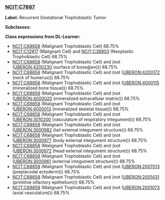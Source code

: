 
### [NCIT:C7887](http://purl.obolibrary.org/obo/NCIT_C7887)
**Label:** Recurrent Gestational Trophoblastic Tumor

**Subclasses:** 

**Class expressions from DL-Learner:**

- [NCIT:C68658](http://purl.obolibrary.org/obo/NCIT_C68658) (Malignant Trophoblastic Cell) 68.75%
- [NCIT:C12917](http://purl.obolibrary.org/obo/NCIT_C12917) (Malignant Cell) and [NCIT:C36803](http://purl.obolibrary.org/obo/NCIT_C36803) (Neoplastic Trophoblastic Cell) 68.75%
- [NCIT:C68658](http://purl.obolibrary.org/obo/NCIT_C68658) (Malignant Trophoblastic Cell) and (not ([UBERON:4200230](http://purl.obolibrary.org/obo/UBERON_4200230) (surface of bone@en))) 68.75%
- [NCIT:C68658](http://purl.obolibrary.org/obo/NCIT_C68658) (Malignant Trophoblastic Cell) and (not ([UBERON:4200172](http://purl.obolibrary.org/obo/UBERON_4200172) (neck of humerus))) 68.75%
- [NCIT:C68658](http://purl.obolibrary.org/obo/NCIT_C68658) (Malignant Trophoblastic Cell) and (not ([UBERON:4000115](http://purl.obolibrary.org/obo/UBERON_4000115) (mineralized bone tissue))) 68.75%
- [NCIT:C68658](http://purl.obolibrary.org/obo/NCIT_C68658) (Malignant Trophoblastic Cell) and (not ([UBERON:4000020](http://purl.obolibrary.org/obo/UBERON_4000020) (mineralized extracellular matrix))) 68.75%
- [NCIT:C68658](http://purl.obolibrary.org/obo/NCIT_C68658) (Malignant Trophoblastic Cell) and (not ([UBERON:4000013](http://purl.obolibrary.org/obo/UBERON_4000013) (mineralized skeletal tissue))) 68.75%
- [NCIT:C68658](http://purl.obolibrary.org/obo/NCIT_C68658) (Malignant Trophoblastic Cell) and (not ([UBERON:3010200](http://purl.obolibrary.org/obo/UBERON_3010200) (vasculature of respiratory integument))) 68.75%
- [NCIT:C68658](http://purl.obolibrary.org/obo/NCIT_C68658) (Malignant Trophoblastic Cell) and (not ([UBERON:3000982](http://purl.obolibrary.org/obo/UBERON_3000982) (tail external integument structure))) 68.75%
- [NCIT:C68658](http://purl.obolibrary.org/obo/NCIT_C68658) (Malignant Trophoblastic Cell) and (not ([UBERON:3000977](http://purl.obolibrary.org/obo/UBERON_3000977) (body external integument structure))) 68.75%
- [NCIT:C68658](http://purl.obolibrary.org/obo/NCIT_C68658) (Malignant Trophoblastic Cell) and (not ([UBERON:3000972](http://purl.obolibrary.org/obo/UBERON_3000972) (head external integument structure))) 68.75%
- [NCIT:C68658](http://purl.obolibrary.org/obo/NCIT_C68658) (Malignant Trophoblastic Cell) and (not ([UBERON:3000961](http://purl.obolibrary.org/obo/UBERON_3000961) (external integument structure))) 68.75%
- [NCIT:C68658](http://purl.obolibrary.org/obo/NCIT_C68658) (Malignant Trophoblastic Cell) and (not ([UBERON:2007013](http://purl.obolibrary.org/obo/UBERON_2007013) (preplacodal ectoderm))) 68.75%
- [NCIT:C68658](http://purl.obolibrary.org/obo/NCIT_C68658) (Malignant Trophoblastic Cell) and (not ([UBERON:2001431](http://purl.obolibrary.org/obo/UBERON_2001431) (primitive olfactory epithelium))) 68.75%
- [NCIT:C68658](http://purl.obolibrary.org/obo/NCIT_C68658) (Malignant Trophoblastic Cell) and (not ([UBERON:2001073](http://purl.obolibrary.org/obo/UBERON_2001073) (axial vasculature))) 68.75%


